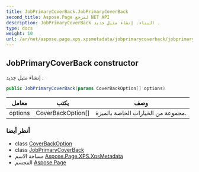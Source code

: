 ```yaml
---
title: JobPrimaryCoverBack.JobPrimaryCoverBack
second_title: Aspose.Page لمرجع NET API
description: JobPrimaryCoverBack البناء. إنشاء مثيل جديد .
type: docs
weight: 10
url: /ar/net/aspose.page.xps.xpsmetadata/jobprimarycoverback/jobprimarycoverback/
---
```

## JobPrimaryCoverBack constructor

إنشاء مثيل جديد .

```csharp
public JobPrimaryCoverBack(params CoverBackOption[] options)
```

| معامل | يكتب | وصف |
| --- | --- | --- |
| options | CoverBackOption[] | مجموعة من الخيارات الخاصة بالميزة. |

### أنظر أيضا

* class [CoverBackOption](../../jobprimarycoverback.coverbackoption/)
* class [JobPrimaryCoverBack](../)
* مساحة الاسم [Aspose.Page.XPS.XpsMetadata](../../jobprimarycoverback/)
* المجسم [Aspose.Page](../../../)


